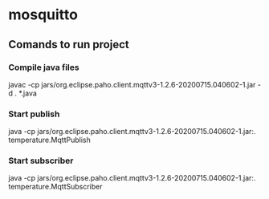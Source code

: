 # mosquitto

## Comands to run project

### Compile java files
javac -cp jars/org.eclipse.paho.client.mqttv3-1.2.6-20200715.040602-1.jar -d . *.java

### Start publish
java -cp jars/org.eclipse.paho.client.mqttv3-1.2.6-20200715.040602-1.jar:. temperature.MqttPublish

### Start subscriber
java -cp jars/org.eclipse.paho.client.mqttv3-1.2.6-20200715.040602-1.jar:. temperature.MqttSubscriber
